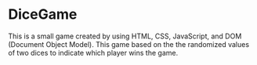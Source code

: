 # DiceGame
This is a small game created by using HTML, CSS, JavaScript, and DOM (Document Object Model). This game based on the the randomized values of two dices to indicate which player wins the game.
